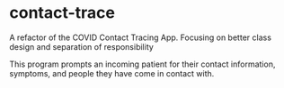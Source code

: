 # contact-trace

A refactor of the COVID Contact Tracing App. Focusing on better class design and separation of responsibility

This program prompts an incoming patient for their contact information, symptoms, and people they have come in contact with.
